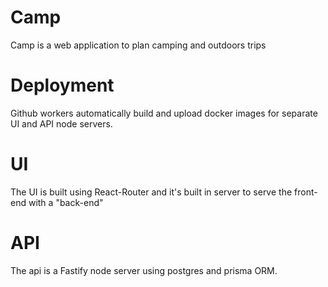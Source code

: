 # Camp
Camp is a web application to plan camping and outdoors trips

# Deployment
Github workers automatically build and upload docker images for separate UI and API node servers.

# UI
The UI is built using React-Router and it's built in server to serve the front-end with a "back-end"

# API
The api is a Fastify node server using postgres and prisma ORM.
